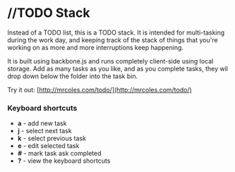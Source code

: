 //TODO Stack
============

Instead of a TODO list, this is a TODO stack. It is intended for multi-tasking during the work day, and keeping track of the stack of things that you're working on as more and more interruptions keep happening.

It is built using backbone.js and runs completely client-side using local storage. Add as many tasks as you like, and as you complete tasks, they wil drop down below the folder into the task bin.

Try it out: [http://mrcoles.com/todo/](http://mrcoles.com/todo/)

### Keyboard shortcuts

*   __a__ - add new task
*   __j__ - select next task
*   __k__ - select previous task
*   __e__ - edit selected task
*   __#__ - mark task ask completed
*   __?__ - view the keyboard shortcuts


